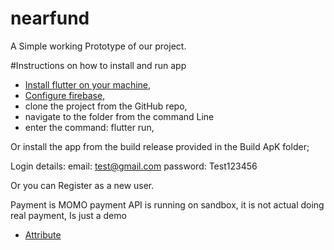 # nearfund

A Simple working Prototype of our project.

#Instructions on how to install and run app 

- [Install flutter on your machine]("https://docs.flutter.dev/get-started/install/windows"), 
- [Configure firebase]("https://firebase.google.com/docs/flutter/setup?platform=android"),
- clone the project from the GitHub repo,
- navigate to the folder from the command Line 
- enter the command:  flutter run,

Or install the app from the build release provided in the Build ApK folder;

Login details:
email: test@gmail.com
password: Test123456

Or you can Register as a new user.

Payment is MOMO payment API is running on sandbox, it is not actual doing real payment, Is just a demo

- [Attribute]("https://storyset.com/people")




